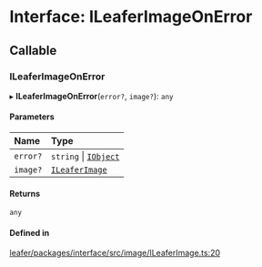 # Interface: ILeaferImageOnError

## Callable

### ILeaferImageOnError

▸ **ILeaferImageOnError**(`error?`, `image?`): `any`

#### Parameters

| Name | Type |
| :------ | :------ |
| `error?` | `string` \| [`IObject`](IObject.md) |
| `image?` | [`ILeaferImage`](ILeaferImage.md) |

#### Returns

`any`

#### Defined in

[leafer/packages/interface/src/image/ILeaferImage.ts:20](https://github.com/leaferjs/leafer/blob/8db572e/packages/interface/src/image/ILeaferImage.ts#L20)
